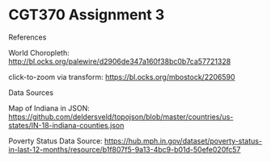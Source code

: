 # CGT370 Assignment 3
References

World Choropleth: http://bl.ocks.org/palewire/d2906de347a160f38bc0b7ca57721328

click-to-zoom via transform: https://bl.ocks.org/mbostock/2206590

Data Sources

Map of Indiana in JSON: https://github.com/deldersveld/topojson/blob/master/countries/us-states/IN-18-indiana-counties.json

Poverty Status Data Source: https://hub.mph.in.gov/dataset/poverty-status-in-last-12-months/resource/b1f807f5-9a13-4bc9-b01d-50efe020fc57
